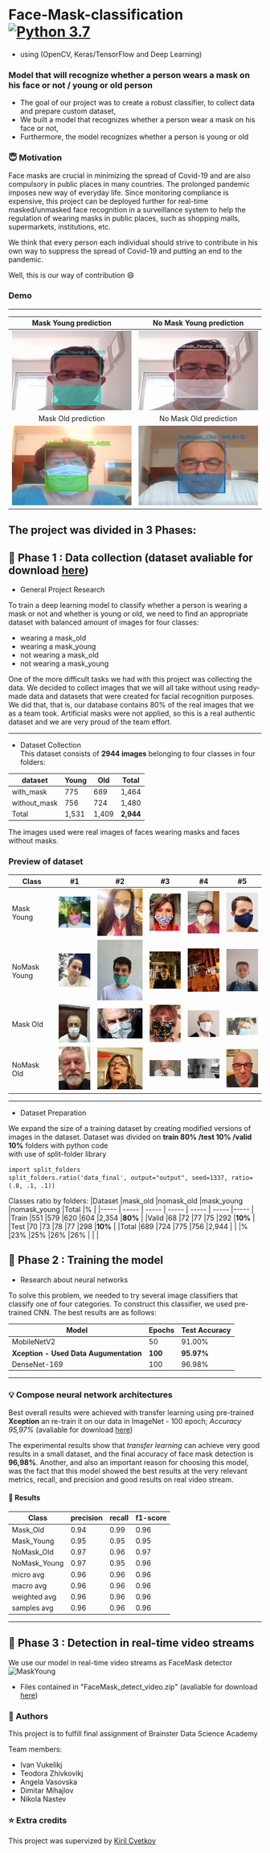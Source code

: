 # Face-Mask-classification [![Python 3.7](https://img.shields.io/badge/python-3.7-blue.svg)](https://www.python.org/downloads/release/python-370/)
-  using (OpenCV, Keras/TensorFlow and Deep Learning)

### Model that will recognize whether a person wears a mask on his face or not / young or old person 
- The goal of our project was to create a robust classifier, to collect data and prepare custom dataset,
- We built a model that recognizes whether a person wear a mask on his face or not,
- Furthermore, the model recognizes whether a person is young or old

### :innocent: Motivation
Face masks are crucial in minimizing the spread of Covid-19 and are also compulsory in public places in many countries. The prolonged pandemic imposes new way of everyday life. Since monitoring compliance is expensive, this project can be deployed further for real-time masked/unmasked face recognition in a surveillance system to help the regulation of wearing masks in public places, such as shopping malls, supermarkets, institutions, etc.

We think that every person each individual should strive to contribute in his own way to suppress the spread of Covid-19 and putting an end to the pandemic.

Well, this is our way of contribution :smile:

### Demo
__________________________________________________________________________
| Mask Young prediction       |  No Mask Young prediction   |
:-------------------------:|:-------------------------:
![MaskYoung](Prediction/MaskYoung.jpg)  |  ![NoMaskYoung](Prediction/NoMaskYoung.jpg) 
| Mask Old prediction       |  No Mask Old prediction   |
![MaskYoung](Prediction/MaskOld.jpg)  |  ![NoMaskYoung](Prediction/NoMaskOld.jpg) 

## The project was divided in 3 Phases:
## :open_file_folder: Phase 1 : Data collection (dataset avaliable for download [here](https://drive.google.com/file/d/1_Aj3mrR_t1y2gpOGhz1S_jHa6CXnP1ZL/view?usp=sharing))
- General Project Research

To train a deep learning model to classify whether a person is wearing a mask or not and whether is young or old, we need to find an appropriate dataset with balanced amount of images for four classes:
* wearing a mask_old
* wearing a mask_young
* not wearing a mask_old
* not wearing a mask_young

One of the more difficult tasks we had with this project was collecting the data. We decided to collect images that we will all take without using ready-made data and datasets that were created for facial recognition purposes. We did that, that is, our database contains 80% of the real images that we as a team took. Artificial masks were not applied, so this is a real authentic dataset and we are very proud of the team effort.
_________________________________________________________________________________
- Dataset Collection  
This dataset consists of **2944 images** belonging to four classes in four folders:

| dataset         | Young       | Old          | Total     |      
| -------------   | ------------| -------------|-----------|
| with_mask       | 775         | 689          | 1,464     |
| without_mask    | 756         | 724          | 1,480     |   
| Total           |1,531        |1,409         | **2,944**    |

The images used were real images of faces wearing masks and faces without masks.

### Preview of dataset

| Class     | #1| #2          | #3     | #4| #5 |  
| -------------   | ------------| -------------|-----------|-----------|-------------|
|Mask Young   |![](Prediction/6.jpg)|![](Prediction/7.jpg)|![](Prediction/8.jpg)|![](Prediction/9.jpg)|![](Prediction/10.jpg)|
|NoMask Young |![](Prediction/11.jpg)|![](Prediction/12.jpg)|![](Prediction/13.jpg)|![](Prediction/14.jpg)|![](Prediction/15.jpg)|
|Mask Old     |![](Prediction/1.jpg)|![](Prediction/2.jpg)|![](Prediction/3.jpg)|![](Prediction/4.jpg)|![](Prediction/5.jpg)|
|NoMask Old   |![](Prediction/16.jpg)|![](Prediction/17.jpg)|![](Prediction/18.jpg)|![](Prediction/19.jpg)|![](Prediction/20.jpg)|
_____________________________________________________________________________________
- Dataset Preparation  

We expand the size of a training dataset by creating modified versions of images in the dataset. 
Dataset was divided on **train 80% /test 10% /valid 10%** folders with python code   
with use of split-folder library  
```
import split_folders
split_folders.ratio('data_final', output="output", seed=1337, ratio=(.8, .1, .1))
```
Classes ratio by folders:
|Dataset  |mask_old     |nomask_old  |mask_young     |nomask_young   |Total     |%     |
|-----    | -----       | -----      |  -----        |  -----        | -----    |----- |
|Train	  |551	        |579	     |620	     |604	     |2,354	|**80%**   |
|Valid	  |68	        |72	     |77	     |75	     |292	|**10%**   |
|Test	  |70	        |73	     |78	     |77	     |298	|**10%**   |
|Total	  |689	        |724	     |775	     |756	     |2,944	|     |
|%	  |23%	        |25%	     |26%	     |26%	     |	       |    |


## :muscle: Phase 2 : Training the model
- Research about neural networks  

To solve this problem, we needed to try several image classifiers that classify one of four categories. To construct this classifier, we used pre-trained CNN.
The best results are as follows:

| Model         | Epochs        | Test Accuracy|      
| ------------- | ------------- | -------------|
| MobileNetV2   | 50            | 91.00%
| **Xception - Used Data Augumentation**     | **100**           | **95.97%**
| DenseNet-169  | 100           | 96.98%      | 
__________________________________________________________________________________________________
### :bulb: Compose neural network architectures  
Best overall results were achieved with transfer learning using pre-trained **Xception** an re-train it on our data in ImageNet  - 100 epoch; *Accuracy 95,97%*  (avaliable for download [here](https://drive.google.com/file/d/1ocCGr-QxrcCeN1Bj8F3lII9KVyf7sd96/view?usp=sharing)) 

The experimental results show that *transfer learning* can achieve very good results in a small dataset, and the final accuracy of face mask detection is **96,98%**.
Another, and also an important reason for choosing this model, was the fact that this model showed the best results at the very relevant metrics, recall, and precision and good results on real video stream.

#### :key: Results

| Class         | precision     | recall       | f1-score    |     
| ------------- | ------------- | -------------|------------ |
| Mask_Old      | 0.94          | 0.99         |   0.96      |
| Mask_Young    | 0.95          | 0.95         |   0.95      |
| NoMask_Old    | 0.97          | 0.96         |   0.97      |
| NoMask_Young  | 0.97          | 0.95         |   0.96      |
| micro avg     | 0.96          | 0.96         |   0.96      |
| macro avg     | 0.96          | 0.96         |   0.96      |
| weighted avg  | 0.96          | 0.96         |   0.96      |
| samples avg   | 0.96          | 0.96         |   0.96      |
 
___________________________________________________________________________________________________

## :rocket: Phase 3 : Detection in real-time video streams

We use our model in real-time video streams as FaceMask detector 
![MaskYoung](Prediction/FaceMask-Detection.gif)  
-  Files contained in  "FaceMask_detect_video.zip" (avaliable for download [here](https://github.com/IvoVuk/Face-Mask-classification/blob/master/FaceMask_detect_video.zip))

### :clap: Authors
This project is to fulfill final assignment of Brainster Data Science Academy

Team members:

* Ivan Vukelikj
* Teodora Zhivkovikj
* Angela Vasovska
* Dimitar Mihajlov
* Nikola Nastev

### :star: Extra credits

This project was supervized by [Kiril Cvetkov](https://github.com/kirilcvetkov92)
